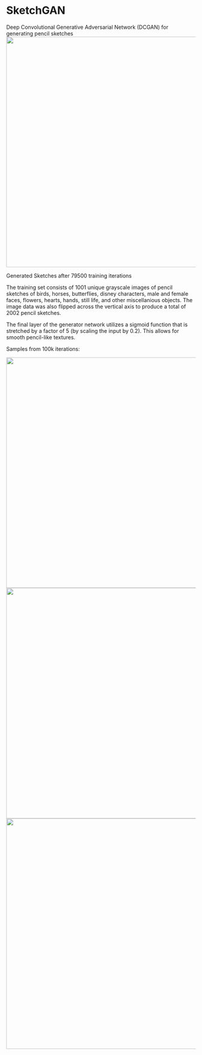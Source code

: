 # SketchGAN
Deep Convolutional Generative Adversarial Network (DCGAN) for generating pencil sketches
<img src="https://github.com/BrianSantoso/SketchGAN/blob/master/samples/79500_3.PNG" width="614">

Generated Sketches after 79500 training iterations

The training set consists of 1001 unique grayscale images of pencil sketches of birds, horses, butterflies, disney characters, male and female faces, flowers, hearts, hands, still life, and other miscellanious objects. The image data was also flipped across the vertical axis to produce a total of 2002 pencil sketches.

The final layer of the generator network utilizes a sigmoid function that is stretched by a factor of 5 (by scaling the input by 0.2). This allows for smooth pencil-like textures.

Samples from 100k iterations:


<img src="https://github.com/BrianSantoso/SketchGAN/blob/master/samples/100000_3.PNG" width="614">
<img src="https://github.com/BrianSantoso/SketchGAN/blob/master/samples/100000_4.PNG" width="614">
<img src="https://github.com/BrianSantoso/SketchGAN/blob/master/samples/100000_5.PNG" width="614">
